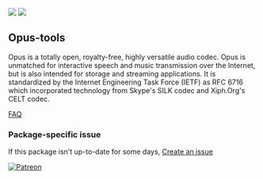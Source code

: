 [![](https://img.shields.io/chocolatey/v/opus-tools?color=green&label=opus-tools)](https://chocolatey.org/packages/opus-tools) [![](https://img.shields.io/chocolatey/dt/opus-tools)](https://chocolatey.org/packages/opus-tools)

## Opus-tools
Opus is a totally open, royalty-free, highly versatile audio codec. Opus is unmatched for interactive
speech and music transmission over the Internet, but is also intended for storage and streaming
applications. It is standardized by the Internet Engineering Task Force (IETF) as RFC 6716 which
incorporated technology from Skype's SILK codec and Xiph.Org's CELT codec.

[FAQ](https://wiki.xiph.org/OpusFAQ)

### Package-specific issue
If this package isn't up-to-date for some days, [Create an issue](https://github.com/tunisiano187/Chocolatey-packages/issues/new/choose)

[![Patreon](https://cdn.jsdelivr.net/gh/tunisiano187/Chocolatey-packages@d15c4e19c709e7148588d4523ffc6dd3cd3c7e5e/icons/patreon.png)](https://www.patreon.com/bePatron?u=39585820)
